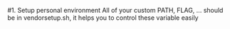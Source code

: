 #1. Setup personal environment
All of your custom PATH, FLAG, ... should be in vendorsetup.sh, it helps you to control these variable easily
